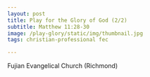 ```yaml
---
layout: post
title: Play for the Glory of God (2/2)
subtitle: Matthew 11:28-30
image: /play-glory/static/img/thumbnail.jpg
tags: christian-professional fec

---
```

Fujian Evangelical Church (Richmond)

